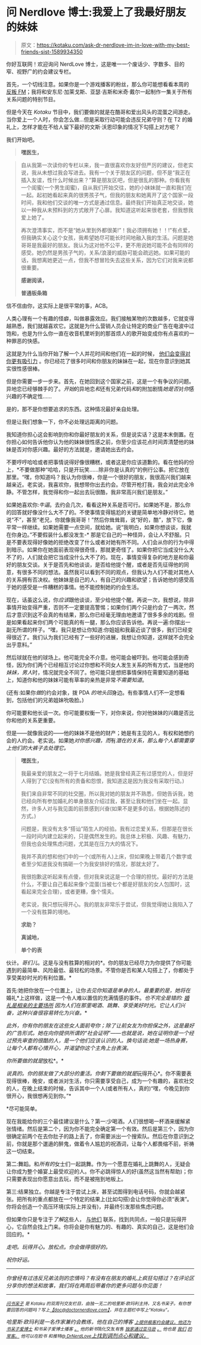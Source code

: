 # 问 Nerdlove 博士:我爱上了我最好朋友的妹妹

> 原文：<https://kotaku.com/ask-dr-nerdlove-im-in-love-with-my-best-friends-sist-1589934350>

你好互联网！欢迎询问 NerdLove 博士，这是唯一一个废话少、字数多、目的窄、视野广的约会建议专栏。



首先，一个切线注意。如果你是一个游戏播客的粉丝，那么你可能想看看本周的 [反叛 FM](http://www.eat-sleep-game.com/)；我将和安东尼·加莱戈斯、亚瑟·吉斯和米奇·戴尔一起制作一集关于所有关系问题的特别节目。

但是今天在 *Kotaku* 节目中，我们要做的就是在酷哥和爱出风头的混蛋之间游走。当你爱上一个人时，你会怎么做…但是采取行动可能会违反兄弟守则？在 T2 的婚礼上，怎样才能在不给人留下最好的文斯·沃恩印象的情况下勾搭上对方呢？

我们开始吧。

> **嘿医生，**

> 自从我第一次读你的专栏以来，我一直很喜欢你友好但严厉的建议，但老实说，我从未想过我会写进去。我有一个关于朋友区的问题，但不是“我正在插入友谊，性什么时候出来？”算是朋友区吧，但是很乱的那种。你看我有一个闺蜜(一个男生闺蜜)，自从我们开始交往，她的小妹妹就一直和我们在一起。起初她看起来真的很男孩子气，但我的朋友和她离开了这个国家一段时间，我和他们交谈的唯一方式是通过信息。最终我们开始真正地交谈，她以一种我从未预料到的方式敞开了心扉。我知道这听起来很老套，但我想我爱上她了。
> 
> 再次澄清事实，而不是“她从里到外都很美!”！我必须拥有她！！!"有点爱，但我确实关心这个女孩，我希望她尽可能长时间地融入我的生活。问题是她哥哥是我最好的朋友。我认为这对他不公平，更不用说她可能不会有同样的感受。她仍然是男孩子气的，关系/浪漫的威胁可能会疏远她。如果可能的话，我想离她更近一点，但我不想冒险失去这些关系，因为它们对我来说都很重要。
> 
> **感谢阅读，**
> 
> **普通板条箱**

信不信由你，这实际上是很平常的事，ACB。

人类心理有一个有趣的怪癖，叫做暴露效应。我们接触某物的次数越多，它就变得越熟悉，我们就越喜欢它。这就是为什么营销人员会让特定的商业广告在电波中过饱和，也是为什么你一直在收音机里听到的那首烦人的歌开始变成你有点喜欢的一种罪恶的快感。

这就是为什么当你开始了解一个人并花时间和他们在一起的时候， [他们会变得对你更有吸引力](http://www.doctornerdlove.com/2014/06/building-attraction-which-matters-more-looks-personality/) 。你已经花了很多时间和你朋友的妹妹在一起，现在你意识到她其实很性感很棒。

但是你需要一步一步来。首先，在她回到这个国家之前，这是一个有争议的问题。异地恋已经够棘手的了。*开始*的异地恋*和*还有兄弟代码*和*的附加剧情*她是否*对*你*感兴趣的不确定性……

是的，那不是你想要追求的东西。这种情况最好亲自处理。

但是让我们想象一下，你不必处理远距离的问题。

我知道你担心这会影响到你和你最好朋友的关系，但是说实话？这是本末倒置。在你担心如何告诉他你认为他的妹妹很性感之前，你至少应该花点时间弄清楚他的妹妹是否对你感兴趣。最好的方法就是，邀请她出去约会。

不要哼哼哈哈或者把事情说得好像很糟糕，或者这是你应该道歉的。看在他妈的份上，*不要做那种“哈哈，只是开玩笑……除非你是认真的”的例行公事。把它放在那里。“嘿，你知道吗？我认为你很棒，你是一个很好的朋友，我很高兴我们越来越亲近。老实说，我喜欢你，我想带你出去约会。尽管开枪打我，我会对此完全冷静。不管怎样，我觉得和你一起出去玩很酷，我非常高兴我们是朋友。”

如果她喜欢你:*牛逼*。去约会几次，看看这种关系是否可行。如果她不是，那么你的回答就好像没什么大不了的。不使事情变得尴尬的关键是简单地冷静对待它。她说“不”，甚至“老兄，你就像我哥哥！”然后你耸耸肩，说“好的，酷”，放下它，像平常一样继续。如果她需要一点空间，就给她。说“我明白，如果你想谈谈，我就在你身边。”不要假装什么都没发生-* 那是它自己的一种怪异，会让人不舒服。只是不要表现得好像她的拒绝改变了什么或者对她有所不同。人们会从你的行为中得到暗示。如果你在她面前表现得很奇怪，那就更奇怪了。如果你把它当成没什么大不了的，人们就会把它当成没什么大不了的。现在，事情变得复杂的地方是和你最好的朋友交谈。关于是否先和他谈谈，是否给他提个醒，或者是否先征得他的同意，有很多不同的想法。虽然我可以看到不同的观点，但我认为人们不能对其他人的关系拥有否决权。他妹妹是自己的人，有自己的兴趣和欲望；告诉她他的感受高于她的感受是一件糟糕的事情。他不能控制她的约会生活。

现在，话虽这么说，你*应该*跟他谈谈，至少给他提个醒。再说一次，我想说，除非事情开始变得严重，否则不一定要提高警惕；如果你们两个只是约会了一两次，然后才意识到这不会真的有结果，那么你已经毫无理由地邀请了很多多余的戏剧。但是如果看起来你们两个可能真的有一腿，那么你应该告诉他。再说一遍:你摆出一副无所谓的样子。“嘿，我只是想让你知道:你姐姐和我最近谈了很多，我们已经变得很近了。我们认为我们已经有了一些好的进展，我想让你知道，这样就不会完全出乎意料。”

然后球就在他的球场上。他可能完全不介意。他可能会被吓到。他可能会感到奇怪，因为你们两个已经相互讨论过你想和不同女人发生关系的所有方式，当是他的*妹妹，男人*时，情况就完全不同了。他可能只是想把事情保持在需要知道的基础上，知道你和他的妹妹可能有草率的亲热是非常*不需要知道*。

(还有:如果你*做*的约会对象，拨 PDA *的地头回*身边。有些事情人们不一定想看到，包括他们的兄弟姐妹吮吸脸。)

你可能要和他长谈一次。你可能要权衡一下，对你来说，你对他妹妹的兴趣是否比你和他的关系更重要。

但是——就像我说的——他的妹妹不是他的财产；她是有主见的人，有权和她想约会的人约会。老实说。如果她*对你感兴趣，而*有*潜在的关系，那么每个人都需要穿上他们的大裤子去处理它。*

> **嘿医生，**
> 
> 我最亲爱的朋友之一将于七月结婚。她是我曾经真正有过感觉的人，但是好人得到了它(没有所有的责备和怨恨，我知道这是因为我没有采取行动。)
> 
> 我们来自非常不同的社交圈，所以我对她的朋友并不熟悉，但她告诉我，她已经向所有参加婚礼的单身朋友介绍过我，甚至让我和他们坐在一起。显然，许多人对与我见面的前景感到兴奋(如果不是更多的话，根据她陈述的方式。)
> 
> 问题是，我没有太多“搭讪”陌生人的经验。我有过恋爱关系，但那是在很长一段时间内建立起来的，只是偶然发生的。我总体上积极、风趣、有魅力，但我也会处理焦虑问题，尤其是在压力大的情况下。
> 
> 我并不真的想和他们中的一个(或所有人)上床，但如果晚上带着几个数字或者至少知道我没有搞砸一个为我安排好的情况，那就太好了。
> 
> 我很抱歉这听起来有点傻，但对我来说这是一个合理的担忧。最好的方法是什么，不要让自己看起来像个混蛋(当被七个都是好朋友的女人包围时，这看起来完全合理)，或者更糟，像个懦夫。
> 
> 老实说，我只想玩得开心。我的朋友非常乐于尝试，但我觉得她让我陷入了一个没有胜算的境地。
> 
> **求助？**
> 
> **真诚地，**
> 
> **单个的表**

伙计。*哥们儿*。这是与没有胜算的相对的*。你的朋友已经尽力为你提供了你可能遇到的最简单、风险最低、最轻松的场景。不管你是否和某人勾搭上了，你都处于享受美妙时光的有利位置。*

首先:她把你放在一个位置上，让你*去见你知道是单身的人。最重要的是，她将在*婚礼*上这样做，这是一个令人难以置信的充满情感的事件。*也不完全是错的: [婚礼是相亲的主要场所](http://www.doctornerdlove.com/2012/05/hook-up-at-wedding/all/1/) 因为人们在那里喝酒、跳舞、享受美好时光。它让人们兴奋，这种兴奋很容易转化为兴奋。**

*此外，你有你的朋友在这些女人面前夸你；除了让前女友为你担保之外，这是最好的广告形式。她在向你提供所谓的“社会证明”——也就是说，她在证明你是一个经过预先审查的很酷的人，是一个他们应该认识的人。换句话说:她是一场热身赛，让每个人都有心情开心，并渴望你这个主角上台表演。*

*你所要做的就是*放松*。*

*说真的。你的朋友做了大部分的重活。你剩下要做的就是*玩得开心*。你不需要表现得很棒，晚安，或者派对生活，你只需要享受自己，成为一个有趣的，喜欢社交的人，在晚上结束的时候，告诉其中一个人(或者所有人，真的)“嘿，今晚见到你很开心，我很想再见到你。”*

*尽可能简单。

现在我能给你的三个最佳建议是什么？第一:少喝酒。人们很想喝一杯酒来缓解紧张情绪。然后是第二个，因为你不能完全确定第一个有效。然后是第三个，因为你很确定前两个在去你肚子的路上丢了，你需要派出一个搜索队。然后在你意识到之前，你就是那个邋遢的醉鬼，做着令人尴尬的祝酒词，让每个人都畏缩不前，祈祷这一切结束。

第二:舞蹈。和*所有的*女士们一起跳舞。作为一个愿意在婚礼上跳舞的人，无疑会让你成为整个婚宴上最受欢迎的人。你不必跳得惊人的好(虽然这当然有帮助)；你只需要表现出你愿意出去玩，而不是被拖到地板上。

第三:结果独立。你越是专注于尝试上床，甚至试图得到电话号码，你就会越紧张。把所有的重点都放在一个特定的结果上(比如勾搭)会让你觉得你必须“表演”。你将会创造一个高压环境(实际上并没有)，并最终引发那些焦虑问题。

但如果你只是专注于*了解*这些人， [与他们](http://www.doctornerdlove.com/2012/07/chemistry-emotional-engagement/all/1/) 联系，找到共同点，一般只是玩得开心，它自然会找上门来。你将会是你有魅力的、有趣的、真实的自己，这是他们会回应的。*

*走吧。玩得开心。放松点。你会做得很好的。*

*祝你好运。*

* * *

*你曾经有过违反兄弟法则的恋情吗？有没有在朋友的婚礼上疯狂勾搭过？在评论区分享你的想法和故事，我们将在两周后带着你的更多问题与你见面！*

* * *

*[<small>问书呆子</small>](http://kotaku.com/askdrnerdlove) <small>是 *Kotaku* 的双周刊交友栏目，由独一无二的哈里斯·欧玛利主持，又名书呆子。有你想要回答的问题吗？写上</small>[<small>【doc@doctornerdlove.com】</small>](mailto:doc@doctornerdlove.com)<small>，并在主题栏中写上“Kotaku”。</small>*

*哈里斯·欧玛利是一名作家兼约会教练，他在自己的博客 [<small>上提供极客约会建议，他还为书呆子爱博士</small>](http://www.doctornerdlove.com/) <small>和书呆子爱博士播客</small> [<small>。</small>](https://kotaku.com/ask-dr-nerdlove-how-do-i-ask-out-the-gamestop-girl-1543136621) <small>他的新书*简化交友*有售</small> [<small>独家通过亚马逊</small>](http://bit.ly/simplifieddating) [<small>。</small>](http://kotaku.com/ask-dr-nerdlove-how-do-i-become-boyfriend-material-1553033898) <small>他也是</small> [<small>我们</small>](http://oneofus.net/) [<small>的常客。</small>](http://kotaku.com/ask-dr-nerdlove-i-cant-get-over-an-affair-with-my-mar-1573528327) <small>他可以在脸书</small> <small>和推特</small>[<small>@ DrNerdLove</small>](http://twitter.com/DrNerdLove)[上找到调剂点心和建议。](http://kotaku.com/ask-dr-nerdlove-when-a-nice-guy-wont-leave-you-al-1522243657)*